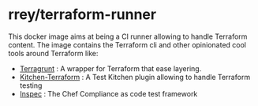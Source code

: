 # rrey/terraform-runner

This docker image aims at being a CI runner allowing to handle Terraform content.
The image contains the Terraform cli and other opinionated cool tools around Terraform like:

- [Terragrunt](https://terragrunt.gruntwork.io/) : A wrapper for Terraform that ease layering.
- [Kitchen-Terraform](https://github.com/newcontext-oss/kitchen-terraform) : A Test Kitchen plugin allowing to handle Terraform testing
- [Inspec](https://www.inspec.io) : The Chef Compliance as code test framework

